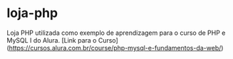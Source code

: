 # loja-php

Loja PHP utilizada como exemplo de aprendizagem para o curso de PHP e MySQL I do Alura. [Link para o Curso] (https://cursos.alura.com.br/course/php-mysql-e-fundamentos-da-web/)
